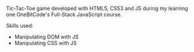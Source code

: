 Tic-Tac-Toe game developed with HTML5, CSS3 and JS during my learning one OneBitCode's Full-Stack JavaScript course.

Skills used:
- Manipulating DOM with JS
- Manipulating CSS with JS